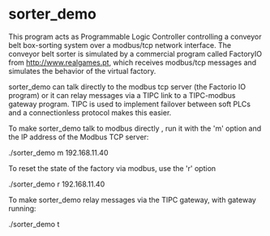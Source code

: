 # sorter_demo

This program acts as Programmable Logic Controller controlling a conveyor belt box-sorting system over a modbus/tcp network interface. The conveyor belt sorter is simulated by a commercial program called FactoryIO from http://www.realgames.pt, which receives modbus/tcp messages and simulates the behavior of the virtual factory.

sorter_demo can talk directly to the modbus tcp server (the Factorio IO program) or it can relay messages via a TIPC link to a TIPC-modbus gateway program. TIPC is used to implement failover between soft PLCs and a connectionless protocol makes this easier.

To make sorter_demo talk to modbus directly , run it with the 'm' option and the IP address of the Modbus TCP server:

./sorter_demo m 192.168.11.40

To reset the state of the factory via modbus, use the 'r' option

./sorter_demo r 192.168.11.40

To make sorter_demo relay messages via the TIPC gateway, with gateway running:

./sorter_demo t
